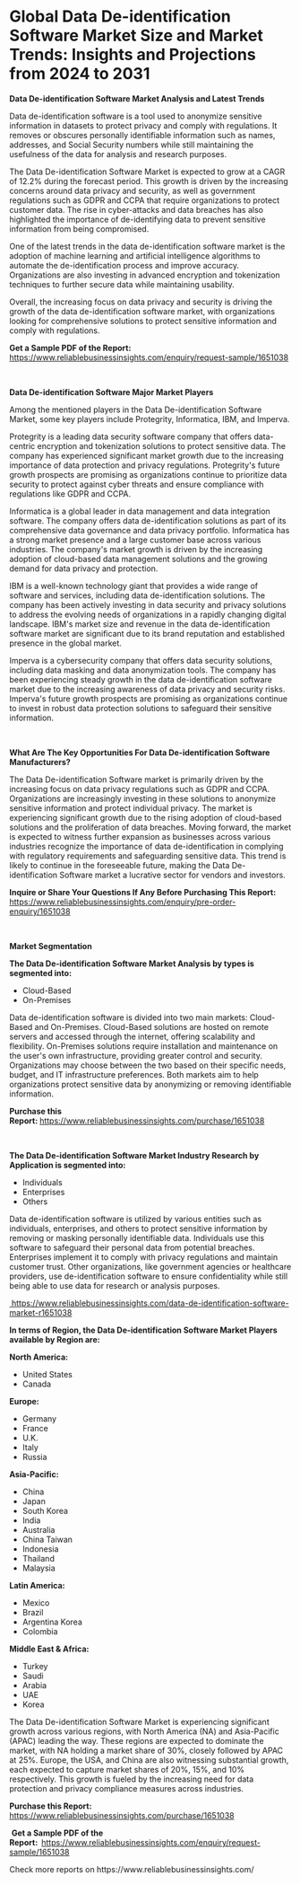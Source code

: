 <p><h1>Global Data De-identification Software Market Size and Market Trends: Insights and Projections from 2024 to 2031</h1></p><p><strong>Data De-identification Software Market Analysis and Latest Trends</strong></p>
<p><p>Data de-identification software is a tool used to anonymize sensitive information in datasets to protect privacy and comply with regulations. It removes or obscures personally identifiable information such as names, addresses, and Social Security numbers while still maintaining the usefulness of the data for analysis and research purposes.</p><p>The Data De-identification Software Market is expected to grow at a CAGR of 12.2% during the forecast period. This growth is driven by the increasing concerns around data privacy and security, as well as government regulations such as GDPR and CCPA that require organizations to protect customer data. The rise in cyber-attacks and data breaches has also highlighted the importance of de-identifying data to prevent sensitive information from being compromised.</p><p>One of the latest trends in the data de-identification software market is the adoption of machine learning and artificial intelligence algorithms to automate the de-identification process and improve accuracy. Organizations are also investing in advanced encryption and tokenization techniques to further secure data while maintaining usability.</p><p>Overall, the increasing focus on data privacy and security is driving the growth of the data de-identification software market, with organizations looking for comprehensive solutions to protect sensitive information and comply with regulations.</p></p>
<p><strong>Get a Sample PDF of the Report:&nbsp;</strong> <a href="https://www.reliablebusinessinsights.com/enquiry/request-sample/1651038">https://www.reliablebusinessinsights.com/enquiry/request-sample/1651038</a></p>
<p>&nbsp;</p>
<p><strong>Data De-identification Software Major Market Players</strong></p>
<p><p>Among the mentioned players in the Data De-identification Software Market, some key players include Protegrity, Informatica, IBM, and Imperva.</p><p>Protegrity is a leading data security software company that offers data-centric encryption and tokenization solutions to protect sensitive data. The company has experienced significant market growth due to the increasing importance of data protection and privacy regulations. Protegrity's future growth prospects are promising as organizations continue to prioritize data security to protect against cyber threats and ensure compliance with regulations like GDPR and CCPA.</p><p>Informatica is a global leader in data management and data integration software. The company offers data de-identification solutions as part of its comprehensive data governance and data privacy portfolio. Informatica has a strong market presence and a large customer base across various industries. The company's market growth is driven by the increasing adoption of cloud-based data management solutions and the growing demand for data privacy and protection.</p><p>IBM is a well-known technology giant that provides a wide range of software and services, including data de-identification solutions. The company has been actively investing in data security and privacy solutions to address the evolving needs of organizations in a rapidly changing digital landscape. IBM's market size and revenue in the data de-identification software market are significant due to its brand reputation and established presence in the global market.</p><p>Imperva is a cybersecurity company that offers data security solutions, including data masking and data anonymization tools. The company has been experiencing steady growth in the data de-identification software market due to the increasing awareness of data privacy and security risks. Imperva's future growth prospects are promising as organizations continue to invest in robust data protection solutions to safeguard their sensitive information.</p></p>
<p>&nbsp;</p>
<p><strong>What Are The Key Opportunities For Data De-identification Software Manufacturers?</strong></p>
<p><p>The Data De-identification Software market is primarily driven by the increasing focus on data privacy regulations such as GDPR and CCPA. Organizations are increasingly investing in these solutions to anonymize sensitive information and protect individual privacy. The market is experiencing significant growth due to the rising adoption of cloud-based solutions and the proliferation of data breaches. Moving forward, the market is expected to witness further expansion as businesses across various industries recognize the importance of data de-identification in complying with regulatory requirements and safeguarding sensitive data. This trend is likely to continue in the foreseeable future, making the Data De-identification Software market a lucrative sector for vendors and investors.</p></p>
<p><strong>Inquire or Share Your Questions If Any Before Purchasing This Report:</strong> <a href="https://www.reliablebusinessinsights.com/enquiry/pre-order-enquiry/1651038">https://www.reliablebusinessinsights.com/enquiry/pre-order-enquiry/1651038</a></p>
<p>&nbsp;</p>
<p><strong>Market Segmentation</strong></p>
<p><strong>The Data De-identification Software Market Analysis by types is segmented into:</strong></p>
<p><ul><li>Cloud-Based</li><li>On-Premises</li></ul></p>
<p><p>Data de-identification software is divided into two main markets: Cloud-Based and On-Premises. Cloud-Based solutions are hosted on remote servers and accessed through the internet, offering scalability and flexibility. On-Premises solutions require installation and maintenance on the user's own infrastructure, providing greater control and security. Organizations may choose between the two based on their specific needs, budget, and IT infrastructure preferences. Both markets aim to help organizations protect sensitive data by anonymizing or removing identifiable information.</p></p>
<p><strong>Purchase this Report:&nbsp;</strong><a href="https://www.reliablebusinessinsights.com/purchase/1651038">https://www.reliablebusinessinsights.com/purchase/1651038</a></p>
<p>&nbsp;</p>
<p><strong>The Data De-identification Software Market Industry Research by Application is segmented into:</strong></p>
<p><ul><li>Individuals</li><li>Enterprises</li><li>Others</li></ul></p>
<p><p>Data de-identification software is utilized by various entities such as individuals, enterprises, and others to protect sensitive information by removing or masking personally identifiable data. Individuals use this software to safeguard their personal data from potential breaches. Enterprises implement it to comply with privacy regulations and maintain customer trust. Other organizations, like government agencies or healthcare providers, use de-identification software to ensure confidentiality while still being able to use data for research or analysis purposes.</p></p>
<p><a href="https://www.reliablebusinessinsights.com/data-de-identification-software-market-r1651038">&nbsp;https://www.reliablebusinessinsights.com/data-de-identification-software-market-r1651038</a></p>
<p><strong>In terms of Region, the Data De-identification Software Market Players available by Region are:</strong></p>
<p>
    <p> <strong> North America: </strong>
        <ul>
            <li>United States</li>
            <li>Canada</li>
        </ul>
        </p> 
    <p> <strong> Europe: </strong>
        <ul>
            <li>Germany</li>
            <li>France</li>
            <li>U.K.</li>
            <li>Italy</li>
            <li>Russia</li>
        </ul>
        </p> 
    <p> <strong> Asia-Pacific: </strong>
        <ul>
            <li>China</li>
            <li>Japan</li>
            <li>South Korea</li>
            <li>India</li>
            <li>Australia</li>
            <li>China Taiwan</li>
            <li>Indonesia</li>
            <li>Thailand</li>
            <li>Malaysia</li>
        </ul>
        </p> 
    <p> <strong> Latin America: </strong>
        <ul>
            <li>Mexico</li>
            <li>Brazil</li>
            <li>Argentina Korea</li>
            <li>Colombia</li>
        </ul>
        </p> 
    <p> <strong> Middle East & Africa: </strong>
        <ul>
            <li>Turkey</li>
            <li>Saudi</li>
            <li>Arabia</li>
            <li>UAE</li>
            <li>Korea</li>
        </ul>
    </p>
    </p>
<p><p>The Data De-identification Software Market is experiencing significant growth across various regions, with North America (NA) and Asia-Pacific (APAC) leading the way. These regions are expected to dominate the market, with NA holding a market share of 30%, closely followed by APAC at 25%. Europe, the USA, and China are also witnessing substantial growth, each expected to capture market shares of 20%, 15%, and 10% respectively. This growth is fueled by the increasing need for data protection and privacy compliance measures across industries.</p></p>
<p><strong>Purchase this Report: </strong><a href="https://www.reliablebusinessinsights.com/purchase/1651038">https://www.reliablebusinessinsights.com/purchase/1651038</a></p>
<p>&nbsp;<strong>Get a Sample PDF of the Report:&nbsp;&nbsp;</strong><a href="https://www.reliablebusinessinsights.com/enquiry/request-sample/1651038">https://www.reliablebusinessinsights.com/enquiry/request-sample/1651038</a></p>
<p><strong></strong></p>
<p>Check more reports on https://www.reliablebusinessinsights.com/</p>